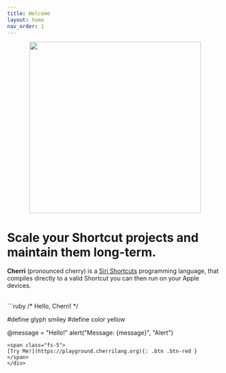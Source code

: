 ```yaml
---
title: Welcome
layout: home
nav_order: 1
---
```


<div style="text-align: center">
  <img src="https://github.com/electrikmilk/cherrilang.org/assets/4368524/70975782-10d5-4ee0-a69f-00dc74443ffc" width="400px"/>
</div>

# Scale your Shortcut projects and maintain them long-term.

**Cherri** (pronounced cherry) is a <a href="https://apps.apple.com/us/app/shortcuts/id1462947752" ref="noreferrer noopener">Siri Shortcuts</a> programming language, that compiles directly to a valid Shortcut you can then run on your Apple devices.

<br/>

<div class="code-example" markdown="1">
```ruby
/* Hello, Cherri! */

#define glyph smiley
#define color yellow

@message = "Hello!"
alert("Message: {message}", "Alert")
```
<span class="fs-5">
[Try Me!](https://playground.cherrilang.org){: .btn .btn-red }
</span>
</div>
